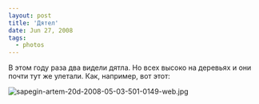 ```yaml
---
layout: post
title: 'Дятел'
date: Jun 27, 2008
tags:
  - photos
---
```


В этом году раза два видели дятла. Но всех высоко на деревьях и они почти тут же улетали. Как, например, вот этот:

![sapegin-artem-20d-2008-05-03-501-0149-web.jpg](upload://sapegin-artem-20d-2008-05-03-501-0149-web.jpg)
